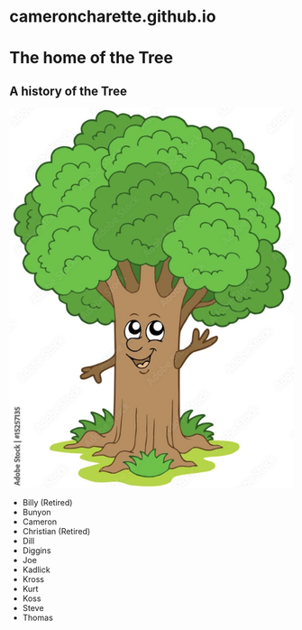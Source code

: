 # cameroncharette.github.io
<main>
  <h1> The home of the Tree</h1>
  <h2> A history of the Tree</h2>
  <img src="Screen Shot 2023-11-30 at 6.47.17 PM.png">
</main>
<section>
  <ul> 
    <li> Billy (Retired)</li>
    <li> Bunyon </li>
    <li> Cameron </li>
    <li> Christian (Retired)</li>
    <li> Dill </li>
    <li> Diggins </li>
    <li> Joe </li>
    <li> Kadlick</li>
    <li> Kross </li>
    <li> Kurt </li>
    <li> Koss </li>
    <li> Steve</li>
    <li> Thomas</li>
  </ul>
</section>
